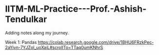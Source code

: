 # IITM-ML-Practice---Prof.-Ashish-Tendulkar
Adding notes along my journey. 

Week 1: Pandas 
https://colab.research.google.com/drive/1BHU6FRzkPec-2aYivn-7YJZol_uoXaiL#scrollTo=TTaq0umKNhrS
